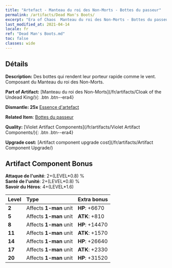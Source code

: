 ```yaml
---
title: "Artefact - Manteau du roi des Non-Morts - Bottes du passeur"
permalink: /artifacts/Dead Man's Boots/
excerpt: "Era of Chaos  Manteau du roi des Non-Morts - Bottes du passeur. Des bottes qui rendent leur porteur rapide comme le vent. Composant du Manteau du roi des Non-Morts."
last_modified_at: 2021-04-14
locale: fr
ref: "Dead Man's Boots.md"
toc: false
classes: wide
---
```




## Détails

 **Description:** Des bottes qui rendent leur porteur rapide comme le vent. Composant du Manteau du roi des Non-Morts.

 **Part of Artifact:** [Manteau du roi des Non-Morts](/fr/artifacts/Cloak of the Undead King/){: .btn .btn--era4}

 **Dismantle: 25x** [Essence d'artefact](/fr/Items/con_905/)

 **Related Item**: [Bottes du passeur](/fr/Items/art_131/)

 **Quality:** [Violet Artifact Components](/fr/artifacts/Violet Artifact Components/){: .btn .btn--era4}

 **Upgrade cost:** [Artifact component upgrade cost](/fr/artifacts/Artifact Component Upgrade/)

## Artifact Component Bonus

  **Attaque de l'unité**: 2+(LEVEL\*0.8) %<br/>**Santé de l'unité**: 2+(LEVEL\*0.8) %<br/>**Savoir du Héros**: 4+(LEVEL\*1.6)

  |  Level  | Type |    Extra bonus  | 
  |:--------|:-----|:----------------| 
  | **2** | Affects **1-man** unit | **HP**: +6670 | 
  | **5** | Affects **1-man** unit | **ATK**: +810 | 
  | **8** | Affects **1-man** unit | **HP**: +14470 | 
  | **11** | Affects **1-man** unit | **ATK**: +1570 | 
  | **14** | Affects **1-man** unit | **HP**: +26640 | 
  | **17** | Affects **1-man** unit | **ATK**: +2330 | 
  | **20** | Affects **1-man** unit | **HP**: +31520 | 
